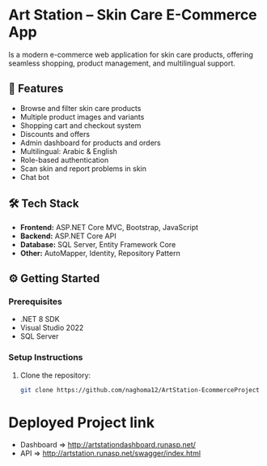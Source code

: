 # Art Station – Skin Care E-Commerce App
Is a modern e-commerce web application for skin care products, offering seamless shopping, product management, and multilingual support.

## 🚀 Features

- Browse and filter skin care products
- Multiple product images and variants
- Shopping cart and checkout system
- Discounts and offers
- Admin dashboard for products and orders
- Multilingual: Arabic & English
- Role-based authentication
- Scan skin and report problems in skin
- Chat bot


## 🛠️ Tech Stack

- **Frontend:** ASP.NET Core MVC, Bootstrap, JavaScript
- **Backend:** ASP.NET Core API
- **Database:** SQL Server, Entity Framework Core
- **Other:** AutoMapper, Identity, Repository Pattern

## ⚙️ Getting Started

### Prerequisites
- .NET 8 SDK
- Visual Studio 2022
- SQL Server

### Setup Instructions
1. Clone the repository:
   ```bash
   git clone https://github.com/naghoma12/ArtStation-EcommerceProject

# Deployed Project link
- Dashboard => http://artstationdashboard.runasp.net/
- API => http://artstation.runasp.net/swagger/index.html
